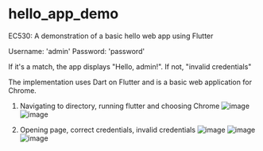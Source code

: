 # hello_app_demo
EC530: A demonstration of a basic hello web app using Flutter

Username: 'admin'
Password: 'password'

If it's a match, the app displays "Hello, admin!".
If not, "invalid credentials"

The implementation uses Dart on Flutter and is a basic web application for Chrome. 

1. Navigating to directory, running flutter and choosing Chrome
   ![image](https://github.com/avantika747/hello_app_demo/assets/66120758/0d7d9cf7-0828-438b-8d4b-33ef46f24749)
   ![image](https://github.com/avantika747/hello_app_demo/assets/66120758/de95a88f-196d-4656-b666-8e6c41bbf852)

2. Opening page, correct credentials, invalid credentials
   ![image](https://github.com/avantika747/hello_app_demo/assets/66120758/cf023922-4ec9-429b-9bb4-d3268e5c55af)
   ![image](https://github.com/avantika747/hello_app_demo/assets/66120758/73849e0d-aa8c-4ab6-8879-16c9096b40c7)
   ![image](https://github.com/avantika747/hello_app_demo/assets/66120758/ec5853e2-e34e-40d9-b5a5-3d8deb305543)
   




